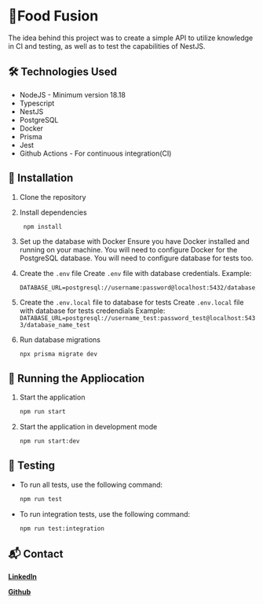 # 🍲Food Fusion
The idea behind this project was to create a simple API to utilize knowledge in CI and testing, as well as to test the capabilities of NestJS.

## 🛠️ Technologies Used
- NodeJS - Minimum version 18.18
- Typescript
- NestJS
- PostgreSQL
- Docker
- Prisma
- Jest
- Github Actions - For continuous integration(CI)


## 🚀 Installation
1. Clone the repository

2. Install dependencies
   ```bash
    npm install
   ```

3. Set up the database with Docker
    Ensure you have Docker installed and running on your machine. You will need to configure Docker for the PostgreSQL database. You will need to configure database for tests too.

4. Create the `.env` file
   Create `.env` file with database credentials. Example:
    ```
    DATABASE_URL=postgresql://username:password@localhost:5432/database_name     
    ```
5. Create the `.env.local` file to database for  tests
    Create `.env.local` file with database for tests credendials
    Example:
        ```
        DATABASE_URL=postgresql://username_test:password_test@localhost:5433/database_name_test     
        ```

6. Run database migrations
    ```
    npx prisma migrate dev
    ```


## 🎯 Running the Appliocation
1. Start the application
    ```bash
    npm run start
    ```
2. Start the application in development mode
    ```bash
    npm run start:dev
    ```

## 🧪 Testing
- To run all tests, use the following command:
    ```bash
    npm run test
    ```

- To run integration tests, use the following command:
    ```bash
    npm run test:integration
    ```

## 📬 Contact
**[LinkedIn](https://www.linkedin.com/in/guilhermenied01/)**

**[Github](https://github.com/GuilhermeNied)**